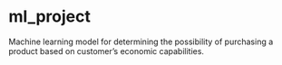 # ml_project
Machine learning model for determining the possibility of purchasing a product based on customer’s economic capabilities.
